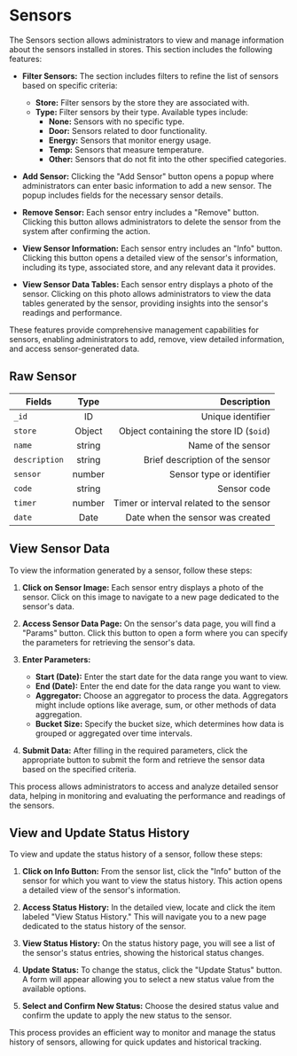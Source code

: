 # Sensors

The Sensors section allows administrators to view and manage information about the sensors installed in stores. This section includes the following features:

- **Filter Sensors:** The section includes filters to refine the list of sensors based on specific criteria:
  - **Store:** Filter sensors by the store they are associated with.
  - **Type:** Filter sensors by their type. Available types include:
    - **None:** Sensors with no specific type.
    - **Door:** Sensors related to door functionality.
    - **Energy:** Sensors that monitor energy usage.
    - **Temp:** Sensors that measure temperature.
    - **Other:** Sensors that do not fit into the other specified categories.

- **Add Sensor:** Clicking the "Add Sensor" button opens a popup where administrators can enter basic information to add a new sensor. The popup includes fields for the necessary sensor details.

- **Remove Sensor:** Each sensor entry includes a "Remove" button. Clicking this button allows administrators to delete the sensor from the system after confirming the action.

- **View Sensor Information:** Each sensor entry includes an "Info" button. Clicking this button opens a detailed view of the sensor's information, including its type, associated store, and any relevant data it provides.

- **View Sensor Data Tables:** Each sensor entry displays a photo of the sensor. Clicking on this photo allows administrators to view the data tables generated by the sensor, providing insights into the sensor's readings and performance.

These features provide comprehensive management capabilities for sensors, enabling administrators to add, remove, view detailed information, and access sensor-generated data.

## Raw Sensor

| Fields        |  Type  |                             Description |
| ------------- | :----: | --------------------------------------: |
| `_id`         |   ID   |                       Unique identifier |
| `store`       | Object | Object containing the store ID (`$oid`) |
| `name`        | string |                      Name of the sensor |
| `description` | string |         Brief description of the sensor |
| `sensor`      | number |               Sensor type or identifier |
| `code`        | string |                             Sensor code |
| `timer`       | number | Timer or interval related to the sensor |
| `date`        |  Date  |        Date when the sensor was created |

## View Sensor Data

To view the information generated by a sensor, follow these steps:

1. **Click on Sensor Image:** Each sensor entry displays a photo of the sensor. Click on this image to navigate to a new page dedicated to the sensor's data.

2. **Access Sensor Data Page:** On the sensor's data page, you will find a "Params" button. Click this button to open a form where you can specify the parameters for retrieving the sensor's data.

3. **Enter Parameters:**
   - **Start (Date):** Enter the start date for the data range you want to view.
   - **End (Date):** Enter the end date for the data range you want to view.
   - **Aggregator:** Choose an aggregator to process the data. Aggregators might include options like average, sum, or other methods of data aggregation.
   - **Bucket Size:** Specify the bucket size, which determines how data is grouped or aggregated over time intervals.

4. **Submit Data:** After filling in the required parameters, click the appropriate button to submit the form and retrieve the sensor data based on the specified criteria.

This process allows administrators to access and analyze detailed sensor data, helping in monitoring and evaluating the performance and readings of the sensors.

## View and Update Status History

To view and update the status history of a sensor, follow these steps:

1. **Click on Info Button:** From the sensor list, click the "Info" button of the sensor for which you want to view the status history. This action opens a detailed view of the sensor's information.

2. **Access Status History:** In the detailed view, locate and click the item labeled "View Status History." This will navigate you to a new page dedicated to the status history of the sensor.

3. **View Status History:** On the status history page, you will see a list of the sensor's status entries, showing the historical status changes.

4. **Update Status:** To change the status, click the "Update Status" button. A form will appear allowing you to select a new status value from the available options.

5. **Select and Confirm New Status:** Choose the desired status value and confirm the update to apply the new status to the sensor.

This process provides an efficient way to monitor and manage the status history of sensors, allowing for quick updates and historical tracking.
